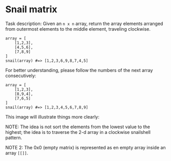 # Snail matrix

Task description:
Given an <code>n x n</code> array, return the array elements arranged from outermost elements to the middle element,
traveling clockwise.

```
array = [
    [1,2,3],
    [4,5,6],
    [7,8,9]
]
snail(array) #=> [1,2,3,6,9,8,7,4,5]
```

For better understanding, please follow the numbers of the next array consecutively:

```
array = [
    [1,2,3],
    [8,9,4],
    [7,6,5]
]
snail(array) #=> [1,2,3,4,5,6,7,8,9]
```

This image will illustrate things more clearly:

NOTE: The idea is not sort the elements from the lowest value to the highest; the idea is to traverse the 2-d array in a
clockwise snailshell pattern.

NOTE 2: The 0x0 (empty matrix) is represented as en empty array inside an array <code>[[]]</code>.